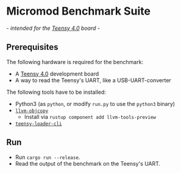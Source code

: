 # Micromod Benchmark Suite

*- intended for the [Teensy 4.0](https://www.pjrc.com/store/teensy40.html) board -*

## Prerequisites

The following hardware is required for the benchmark:
- A [Teensy 4.0](https://www.pjrc.com/store/teensy40.html) development board
- A way to read the Teensy's UART, like a USB-UART-converter

The following tools have to be installed:
- Python3 (as `python`, or modify `run.py` to use the `python3` binary)
- [`llvm-objcopy`](https://github.com/rust-lang/rust/issues/85658)
  - Install via `rustup component add llvm-tools-preview`
- [`teensy-loader-cli`](https://www.pjrc.com/teensy/loader_cli.html)


## Run

- Run `cargo run --release`.
- Read the output of the benchmark on the Teensy's UART.
